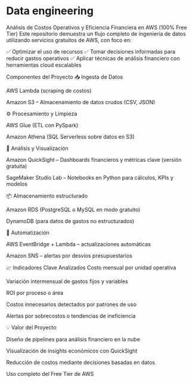 # Data engineering
Análisis de Costos Operativos y Eficiencia Financiera en AWS (100% Free Tier)
Este repositorio demuestra un flujo completo de ingeniería de datos utilizando servicios gratuitos de AWS, con foco en:

✅ Optimizar el uso de recursos
✅ Tomar decisiones informadas para reducir gastos operativos
✅ Aplicar técnicas de análisis financiero con herramientas cloud escalables

Componentes del Proyecto
📥 Ingesta de Datos

AWS Lambda (scraping de costos)

Amazon S3 – Almacenamiento de datos crudos (CSV, JSON)

⚙️ Procesamiento y Limpieza

AWS Glue (ETL con PySpark)

Amazon Athena (SQL Serverless sobre datos en S3)

🧠 Análisis y Visualización

Amazon QuickSight – Dashboards financieros y métricas clave (versión gratuita)

SageMaker Studio Lab – Notebooks en Python para cálculos, KPIs y modelos

📦 Almacenamiento estructurado

Amazon RDS (PostgreSQL o MySQL en modo gratuito)

DynamoDB (para datos de gastos no estructurados)

📡 Automatización

AWS EventBridge + Lambda – actualizaciones automáticas

Amazon SNS – alertas por desvíos presupuestarios

📈 Indicadores Clave Analizados
Costo mensual por unidad operativa

Variación intermensual de gastos fijos y variables

ROI por proceso o área

Costos innecesarios detectados por patrones de uso

Alertas por sobrecostos o tendencias de ineficiencia

💡 Valor del Proyecto

Diseño de pipelines para análisis financiero en la nube

Visualización de insights económicos con QuickSight

Reducción de costos mediante decisiones basadas en datos

Uso completo del Free Tier de AWS